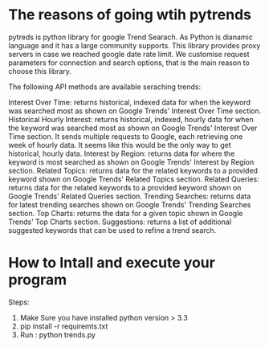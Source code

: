 # The reasons of going wtih pytrends
pytreds is python library for google Trend Searach. As Python is dianamic language and it has a large community supports. This library provides proxy 
servers in case we reached google date rate limit. We customise request parameters for connection and search options, that is the main reason to choose this library. 

The following API methods are available seraching trends:

Interest Over Time: returns historical, indexed data for when the keyword was searched most as shown on Google Trends' Interest Over Time section.
Historical Hourly Interest: returns historical, indexed, hourly data for when the keyword was searched most as shown on Google Trends' Interest Over Time section. It sends multiple requests to Google, each retrieving one week of hourly data. It seems like this would be the only way to get historical, hourly data.
Interest by Region: returns data for where the keyword is most searched as shown on Google Trends' Interest by Region section.
Related Topics: returns data for the related keywords to a provided keyword shown on Google Trends' Related Topics section.
Related Queries: returns data for the related keywords to a provided keyword shown on Google Trends' Related Queries section.
Trending Searches: returns data for latest trending searches shown on Google Trends' Trending Searches section.
Top Charts: returns the data for a given topic shown in Google Trends' Top Charts section.
Suggestions: returns a list of additional suggested keywords that can be used to refine a trend search.
  

# How to Intall and execute your program
Steps:
  1. Make Sure you have installed python version > 3.3
  2. pip install -r requiremts.txt
  3. Run : python trends.py
